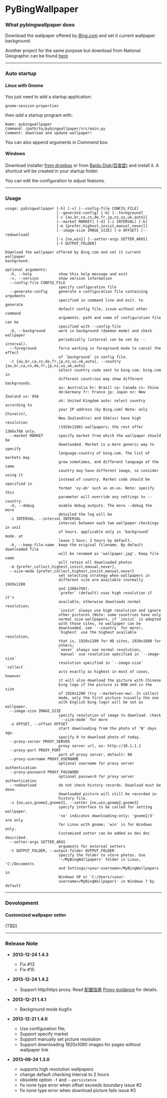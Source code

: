 # PyBingWallpaper

### What pybingwallpaper does

Download the wallpaper offered by [*Bing.com*](www.bing.com) and set it 
current wallpaper background.

Another project for the same purpose but download from National Geographic can 
be found [here](https://github.com/genzj/pyngwallpaper)

----------

### Auto startup

#### Linux with Gnome
You just need to add a startup application:

    gnome-session-properties

then *add* a startup program with:

    Name: pybingwallpaper
    Command: /path/to/pybingwallpaper/src/main.py
    Comment: download and update wallpaper!

You can also append arguments in *Command* box.

#### Windows

Download installer [from dropbox](https://www.dropbox.com/s/fvkkeehfai1rgw1/pybingwp-1-4-2.exe) 
or from [Baidu Disk(百度盘)](http://pan.baidu.com/s/1mg0mYq0) 
and install it. A shortcut will be created in your startup folder. 

You can edit the configuration to adjust features.

----------

### Usage

    usage: pybingwallpaper [-h] [-v] [--config-file CONFIG_FILE]
                           [--generate-config] [-b] [--foreground]
                           [-c {au,br,ca,cn,de,fr,jp,nz,us,uk,auto}]
                           [--market MARKET] [-d] [-i INTERVAL] [-k]
                           [-m {prefer,highest,insist,manual,never}]
                           [--image-size IMAGE_SIZE] [-o OFFSET] [--redownload]
                           [-s {no,win}] [--setter-args SETTER_ARGS]
                           [-t OUTPUT_FOLDER]
    
    Download the wallpaper offered by Bing.com and set it current wallpaper
    background.
    
    optional arguments:
      -h, --help            show this help message and exit
      -v, --version         show version information
      --config-file CONFIG_FILE
                            specify configuration file
      --generate-config     generate a configuration file containing arguments
                            specified in command line and exit. to generate
                            default config file, issue without other command
                            arguments. path and name of configuration file can be
                            specified with --config-file
      -b, --background      work in background (daemon mode) and check wallpaper
                            periodically (interval can be set by --interval).
      --foreground          force working in foreground mode to cancel the effect
                            of `background` in config file.
      -c {au,br,ca,cn,de,fr,jp,nz,us,uk,auto}, --country {au,br,ca,cn,de,fr,jp,nz,us,uk,auto}
                            select country code sent to bing.com. bing.com in
                            different countries may show different backgrounds.
                            au: Australia br: Brazil ca: Canada cn: China
                            de:Germany fr: France jp: Japan nz: New Zealand us: USA
                            uk: United Kingdom auto: select country according to
                            your IP address (by Bing.com) Note: only China(cn),
                            New Zealand(nz) and USA(us) have high resolution
                            (1920x1200) wallpapers; the rest offer 1366x768 only.
      --market MARKET       specify market from which the wallpaper should be
                            downloaded. Market is a more generic way to specify
                            language-country of bing.com. The list of markets may
                            grow sometimes, and different language of the same
                            country may have different image, so consider using it
                            instead of country. Market code should be specified in
                            format 'xy-ab' such as en-us. Note: specify this
                            parameter will override any settings to --country.
      -d, --debug           enable debug outputs. The more --debug the more
                            detailed the log will be
      -i INTERVAL, --interval INTERVAL
                            interval between each two wallpaper checkings in unit
                            of hours. applicable only in `background` mode. at
                            lease 1 hour; 2 hours by default.
      -k, --keep-file-name  keep the original filename. By default downloaded file
                            will be renamed as 'wallpaper.jpg'. Keep file name
                            will retain all downloaded photos
      -m {prefer,collect,highest,insist,manual,never}, 
      --size-mode {prefer,collect,highest,insist,manual,never}
                            set selecting strategy when wallpapers in 
                            different size are available (normally 1920x1200
                            and 1366x768).
                            `prefer` (default) uses high resolution if it's
                            available, otherwise downloads normal resolution;
                            `insist` always use high resolution and ignore 
                            other pictures (Note: some countries have only
                            normal size wallpapers, if `insist` is adopted
                            with those sites, no wallpaper can be 
                            downloaded, see `--country` for more); 
                            `highest` use the highest available resolution,
                            that is, 1920x1200 for HD sites, 1920x1080 for 
                            others;
                            `never` always use normal resolution; 
                            `manual` use resolution specified in `--image-size`
                            resolution specified in `--image-size` `collect` 
                            acts exactly as highest in most of cases, however
                            it will also download the picture with Chinese 
                            bing logo if the picture is ROW and in the size
                            of 1920x1200 (try --market=en-ww). In collect
                            mode, only the first picture (usually the one
                            with English bing logo) will be set as wallpaper.
      --image-size IMAGE_SIZE
                            specify resolution of image to download. check
                            `--size-mode` for more
      -o OFFSET, --offset OFFSET
                            start downloading from the photo of 'N' days ago.
                            specify 0 to download photo of today.
      --proxy-server PROXY_SERVER
                            proxy server url, ex: http://10.1.1.1
      --proxy-port PROXY_PORT
                            port of proxy server, default: 80
      --proxy-username PROXY_USERNAME
                            optional username for proxy server authentication
      --proxy-password PROXY_PASSWORD
                            optional password for proxy server authentication
      --redownload          do not check history records. Download must be done.
                            downloaded picture will still be recorded in 
                            history file.
      -s {no,win,gnome2,gnome3}, --setter {no,win,gnome2,gnome3}
                            specify interface to be called for setting wallpaper.
                            'no' indicates downloading-only; 'gnome2/3' are only
                            for Linux with gnome; 'win' is for Windows only.
                            Customized setter can be added as dev doc described.
      --setter-args SETTER_ARGS
                            arguments for external setters
      -t OUTPUT_FOLDER, --output-folder OUTPUT_FOLDER
                            specify the folder to store photos. Use
                            '~/MyBingWallpapers' folder in Linux, 'C:/Documents
                            and Settings/<your-username>/MyBingWallpapers in
                            Windows XP or 'C:/Users/<your-
                            username>/MyBingWallpapers' in Windows 7 by default
    

----------

### Devolopment

#### Customized wallpaper setter
(TBD)

----------

### Release Note
* **2013-12-24 1.4.3**
    * Fix #13
    * Fix #15

* **2013-12-24 1.4.2**
    * Support http/https proxy. Read [配置指南](https://github.com/genzj/pybingwallpaper/wiki/%E5%A6%82%E4%BD%95%E9%85%8D%E7%BD%AE%E4%BB%A3%E7%90%86%E6%A8%A1%E5%BC%8F) [Proxy guidance](https://github.com/genzj/pybingwallpaper/wiki/How-to-use-pybingwallpaper-with-proxy) for details.

* **2013-12-21 1.4.1**
    * Background mode bugfix

* **2013-12-21 1.4.0**
    * Use configuration file;
    * Support specify market
    * Support manually set picture resolution
    * Support downloading 1920x1080 images for pages without wallpaper link

* **2013-09-24 1.3.0**
    * supports high resolution wallpapers
    * change default checking interval to 2 hours
    * obsolete option `-f` and `--persistence`
    * fix none type error when offset exceeds boundary issue #2
    * fix none type error when download picture fails issue #3
